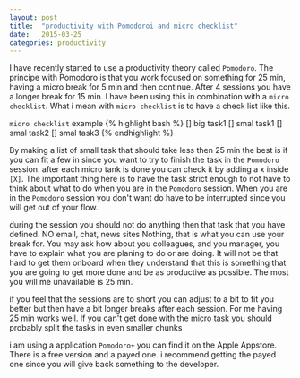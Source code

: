 ```yaml
---
layout: post
title:  "productivity with Pomodoroi and micro checklist"
date:   2015-03-25
categories: productivity
---
```


I have recently started to use a productivity theory called `Pomodoro`. The principe with Pomodoro is that you work focused on something for 25 min, having a micro break for 5 min and then continue. After 4 sessions you have a longer break for 15 min. I have been using this in combination with a `micro checklist`. What i mean with `micro checklist` is to have a check list like this. 

`micro checklist` example
{% highlight bash %}
[] big task1
	[] smal task1
	[] smal task2
	[] smal task3
{% endhighlight %}

By making a list of small task that should take less then 25 min the best is if you can fit a few in since you want to try to finish the task in the `Pomodoro` session. after each micro tank is done you can check it by adding a x inside `[X]`. The important thing here is to have the task strict enough to not have to think about what to do when you are in the `Pomodoro` session. When you are in the `Pomodoro` session you don't want do have to be interrupted since you will get out of your flow. 

during the session you should not do anything then that task that you have defined. NO email, chat, news sites Nothing, that is what you can use your break for. You may ask how about you colleagues, and you manager, you have to explain what you are planing to do or are doing. It will not be that hard to get them onboard when they understand that this is something that you are going to get more done and be as productive as possible. The most you will me unavailable is 25 min. 

if you feel that the sessions are to short you can adjust to a bit to fit you better but then have a bit longer breaks after each session. For me having 25 min works well. If you can't get done with the micro task you should probably split the tasks in even smaller chunks

i am using a application `Pomodoro+` you can find it on the Apple Appstore. There is a free version and a payed one. i recommend getting the payed one since you will give back something to the developer. 
